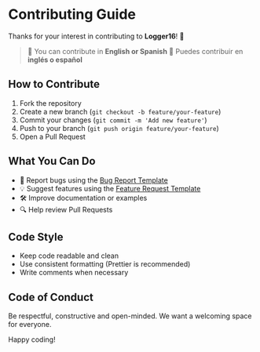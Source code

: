 # Contributing Guide

Thanks for your interest in contributing to **Logger16**! 🚀

> 📝 You can contribute in **English or Spanish**
> 📝 Puedes contribuir en **inglés o español**

## How to Contribute

1. Fork the repository
2. Create a new branch (`git checkout -b feature/your-feature`)
3. Commit your changes (`git commit -m 'Add new feature'`)
4. Push to your branch (`git push origin feature/your-feature`)
5. Open a Pull Request

## What You Can Do

- 🐛 Report bugs using the [Bug Report Template](../../issues/new?template=bug_report.md)
- 💡 Suggest features using the [Feature Request Template](../../issues/new?template=feature_request.md)
- 🛠️ Improve documentation or examples
- 🔍 Help review Pull Requests

## Code Style

- Keep code readable and clean
- Use consistent formatting (Prettier is recommended)
- Write comments when necessary

## Code of Conduct

Be respectful, constructive and open-minded. We want a welcoming space for everyone.

Happy coding!
